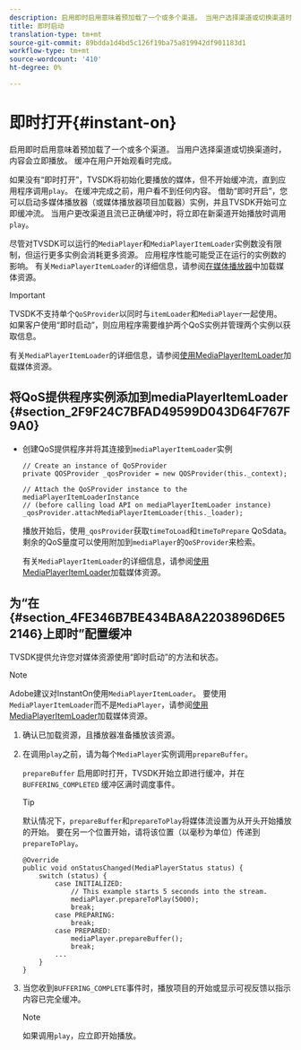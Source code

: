 ```yaml
---
description: 启用即时启用意味着预加载了一个或多个渠道。 当用户选择渠道或切换渠道时，内容会立即播放。 缓冲在用户开始观看时完成。
title: 即时启动
translation-type: tm+mt
source-git-commit: 89bdda1d4bd5c126f19ba75a819942df901183d1
workflow-type: tm+mt
source-wordcount: '410'
ht-degree: 0%

---
```



# 即时打开{#instant-on}

启用即时启用意味着预加载了一个或多个渠道。 当用户选择渠道或切换渠道时，内容会立即播放。 缓冲在用户开始观看时完成。

如果没有“即时打开”，TVSDK将初始化要播放的媒体，但不开始缓冲流，直到应用程序调用`play`。 在缓冲完成之前，用户看不到任何内容。 借助“即时开启”，您可以启动多媒体播放器（或媒体播放器项目加载器）实例，并且TVSDK开始可立即缓冲流。 当用户更改渠道且流已正确缓冲时，将立即在新渠道开始播放时调用`play`。

尽管对TVSDK可以运行的`MediaPlayer`和`MediaPlayerItemLoader`实例数没有限制，但运行更多实例会消耗更多资源。 应用程序性能可能受正在运行的实例数的影响。 有关`MediaPlayerItemLoader`的详细信息，请参阅[在媒体播放器](../../../tvsdk-3x-android-prog/android-3x-content-playback-options-android2/mediaplayer-initialize-for-video/android-3x-media-resource-load.md)中加载媒体资源。

>[!IMPORTANT]
>
>TVSDK不支持单个`QoSProvider`以同时与`itemLoader`和`MediaPlayer`一起使用。 如果客户使用“即时启动”，则应用程序需要维护两个QoS实例并管理两个实例以获取信息。

有关`MediaPlayerItemLoader`的详细信息，请参阅[使用MediaPlayerItemLoader](../../../tvsdk-3x-android-prog/android-3x-content-playback-options-android2/mediaplayer-initialize-for-video/android-3x-media-resource-mediaplayeritemloader.md)加载媒体资源。

## 将QoS提供程序实例添加到mediaPlayerItemLoader {#section_2F9F24C7BFAD49599D043D64F767F9A0}

* 创建QoS提供程序并将其连接到`mediaPlayerItemLoader`实例

   ```
   // Create an instance of QoSProvider  
   private QOSProvider _qosProvider = new QOSProvider(this._context);  
   
   // Attach the QoSProvider instance to the mediaPlayerItemLoaderInstance  
   // (before calling load API on mediaPlayerItemLoader instance)  
   _qosProvider.attachMediaPlayerItemLoader(this._loader); 
   ```

   播放开始后，使用`_qosProvider`获取`timeToLoad`和`timeToPrepare` QoSdata。 剩余的QoS量度可以使用附加到`mediaPlayer`的`QoSProvider`来检索。

   有关`MediaPlayerItemLoader`的详细信息，请参阅[使用MediaPlayerItemLoader](../../../tvsdk-3x-android-prog/android-3x-content-playback-options-android2/mediaplayer-initialize-for-video/android-3x-media-resource-mediaplayeritemloader.md)加载媒体资源。

## 为“在{#section_4FE346B7BE434BA8A2203896D6E52146}上即时”配置缓冲

TVSDK提供允许您对媒体资源使用“即时启动”的方法和状态。

>[!NOTE]
>
>Adobe建议对InstantOn使用`MediaPlayerItemLoader`。 要使用`MediaPlayerItemLoader`而不是`MediaPlayer`，请参阅[使用MediaPlayerItemLoader](../../../tvsdk-3x-android-prog/android-3x-content-playback-options-android2/mediaplayer-initialize-for-video/android-3x-media-resource-mediaplayeritemloader.md)加载媒体资源。

1. 确认已加载资源，且播放器准备播放该资源。
1. 在调用`play`之前，请为每个`MediaPlayer`实例调用`prepareBuffer`。

   `prepareBuffer` 启用即时打开，TVSDK开始立即进行缓冲，并在 `BUFFERING_COMPLETED` 缓冲区满时调度事件。

   >[!TIP]
   >
   >默认情况下，`prepareBuffer`和`prepareToPlay`将媒体流设置为从开头开始播放的开始。 要在另一个位置开始，请将该位置（以毫秒为单位）传递到`prepareToPlay`。

   ```
   @Override 
   public void onStatusChanged(MediaPlayerStatus status) { 
       switch (status) { 
           case INITIALIZED: 
               // This example starts 5 seconds into the stream. 
               mediaPlayer.prepareToPlay(5000); 
               break; 
           case PREPARING: 
               break; 
           case PREPARED: 
               mediaPlayer.prepareBuffer(); 
               break; 
           ... 
       } 
   }
   ```

1. 当您收到`BUFFERING_COMPLETE`事件时，播放项目的开始或显示可视反馈以指示内容已完全缓冲。

   >[!NOTE]
   >
   >如果调用`play`，应立即开始播放。